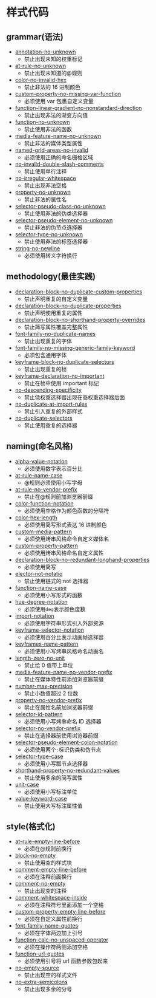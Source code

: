 # 样式代码

## grammar(语法)

- [annotation-no-unknown](./grammar/annotation-no-unknown.md)
  - 禁止出现未知的权重标记
- [at-rule-no-unknown](./grammar/at-rule-no-unknown.md)
  - 禁止出现未知道的@规则
- [color-no-invalid-hex](./grammar/color-no-invalid-hex.md)
  - 禁止非法的 16 进制颜色
- [custom-property-no-missing-var-function](./grammar/custom-property-no-missing-var-function.md)
  - 必须使用 var 包裹自定义变量
- [function-linear-gradient-no-nonstandard-direction](./grammar/function-linear-gradient-no-nonstandard-direction.md)
  - 禁止出现非法的渐变方向值
- [function-no-unknown](./grammar/function-no-unknown.md)
  - 禁止使用非法的函数
- [media-feature-name-no-unknown](./grammar/media-feature-name-no-unknown.md)
  - 禁止非法的媒体类型属性
- [named-grid-areas-no-invalid](./grammar/named-grid-areas-no-invalid.md)
  - 必须使用正确的命名栅格区域
- [no-invalid-double-slash-comments](./grammar/no-invalid-double-slash-comments.md)
  - 禁止使用单行注释
- [no-irregular-whitespace](./grammar/no-irregular-whitespace.md)
  - 禁止出现非法空格
- [property-no-unknown](./grammar/property-no-unknown.md)
  - 禁止非法的属性名
- [selector-pseudo-class-no-unknown](./grammar/selector-pseudo-class-no-unknown.md)
  - 禁止使用非法的伪类选择器
- [selector-pseudo-element-no-unknown](./grammar/selector-pseudo-element-no-unknown.md)
  - 禁止非法的伪节点选择器
- [selector-type-no-unknown](./grammar/selector-type-no-unknown.md)
  - 禁止使用非法的标签选择器
- [string-no-newline](./grammar/string-no-newline.md)
  - 必须使用转义字符换行
## methodology(最佳实践)

- [declaration-block-no-duplicate-custom-properties](./methodology/declaration-block-no-duplicate-custom-properties.md)
  - 禁止声明重复的自定义变量
- [declaration-block-no-duplicate-properties](./methodology/declaration-block-no-duplicate-properties.md)
  - 禁止声明使用重复的属性
- [declaration-block-no-shorthand-property-overrides](./methodology/declaration-block-no-shorthand-property-overrides.md)
  - 禁止简写属性覆盖完整属性
- [font-family-no-duplicate-names](./methodology/font-family-no-duplicate-names.md)
  - 禁止出现重复的字体
- [font-family-no-missing-generic-family-keyword](./methodology/font-family-no-missing-generic-family-keyword.md)
  - 必须包含通用字体
- [keyframe-block-no-duplicate-selectors](./methodology/keyframe-block-no-duplicate-selectors.md)
  - 禁止出现重复的桢
- [keyframe-declaration-no-important](./methodology/keyframe-declaration-no-important.md)
  - 禁止在桢中使用 important 标记
- [no-descending-specificity](./methodology/no-descending-specificity.md)
  - 禁止低权重选择器出现在高权重选择器后面
- [no-duplicate-at-import-rules](./methodology/no-duplicate-at-import-rules.md)
  - 禁止引入重复的外部样式
- [no-duplicate-selectors](./methodology/no-duplicate-selectors.md)
  - 禁止使用重复的选择器
## naming(命名风格)

- [alpha-value-notation](./naming/alpha-value-notation.md)
  - 必须使用数字表示百分比
- [at-rule-name-case](./naming/at-rule-name-case.md)
  - @规则必须使用小写字母
- [at-rule-no-vendor-prefix](./naming/at-rule-no-vendor-prefix.md)
  - 禁止在@规则前加浏览器前缀
- [color-function-notation](./naming/color-function-notation.md)
  - 必须使用空格作为颜色函数的分隔符
- [color-hex-length](./naming/color-hex-length.md)
  - 必须使用简写形式表达 16 进制颜色
- [custom-media-pattern](./naming/custom-media-pattern.md)
  - 必须使用烤串风格命令自定义媒体名
- [custom-property-pattern](./naming/custom-property-pattern.md)
  - 必须使用烤串风格命名自定义属性
- [declaration-block-no-redundant-longhand-properties](./naming/declaration-block-no-redundant-longhand-properties.md)
  - 必须使用简写
- [elector-not-notatio](./naming/elector-not-notatio.md)
  - 禁止使用链式的:not 选择器
- [function-name-case](./naming/function-name-case.md)
  - 必须使用小写形式的函数
- [hue-degree-notation](./naming/hue-degree-notation.md)
  - 必须使用`deg`表示颜色度数
- [import-notation](./naming/import-notation.md)
  - 必须使用字符串形式引入外部资源
- [keyframe-selector-notation](./naming/keyframe-selector-notation.md)
  - 必须使用百分比表示动画帧选择器
- [keyframes-name-pattern](./naming/keyframes-name-pattern.md)
  - 必须使用小写烤串风格命名动画名
- [length-zero-no-unit](./naming/length-zero-no-unit.md)
  - 禁止给 0 值带上单位
- [media-feature-name-no-vendor-prefix](./naming/media-feature-name-no-vendor-prefix.md)
  - 禁止在媒体特性前添加浏览器前缀
- [number-max-precision](./naming/number-max-precision.md)
  - 禁止小数值超过 2 位数
- [property-no-vendor-prefix](./naming/property-no-vendor-prefix.md)
  - 禁止在属性名前加浏览器前缀
- [selector-id-pattern](./naming/selector-id-pattern.md)
  - 必须使用小写烤串命名 ID 选择器
- [selector-no-vendor-prefix](./naming/selector-no-vendor-prefix.md)
  - 禁止在选择器前使用浏览器前缀
- [selector-pseudo-element-colon-notation](./naming/selector-pseudo-element-colon-notation.md)
  - 必须使用两个`:`标识伪类和伪节点
- [selector-type-case](./naming/selector-type-case.md)
  - 必须使用小写瓢节点选择器
- [shorthand-property-no-redundant-values](./naming/shorthand-property-no-redundant-values.md)
  - 禁止使用多余的简写属性
- [unit-case](./naming/unit-case.md)
  - 必须使用小写标注单位
- [value-keyword-case](./naming/value-keyword-case.md)
  - 禁止使用大写标注属性值
## style(格式化)

- [at-rule-empty-line-before](./style/at-rule-empty-line-before.md)
  - 必须在@规则前换行
- [block-no-empty](./style/block-no-empty.md)
  - 禁止使用空的样式块
- [comment-empty-line-before](./style/comment-empty-line-before.md)
  - 必须在注释前面换行
- [comment-no-empty](./style/comment-no-empty.md)
  - 禁止出现空的注释
- [comment-whitespace-inside](./style/comment-whitespace-inside.md)
  - 必须在注释符号里面添加一个空格
- [custom-property-empty-line-before](./style/custom-property-empty-line-before.md)
  - 必须在自定义属性前换行
- [font-family-name-quotes](./style/font-family-name-quotes.md)
  - 必须在字体两边加上引号
- [function-calc-no-unspaced-operator](./style/function-calc-no-unspaced-operator.md)
  - 必须在操作符两侧添加空格
- [function-url-quotes](./style/function-url-quotes.md)
  - 必须使用引号将 url 函数参数包起来
- [no-empty-source](./style/no-empty-source.md)
  - 禁止出现空的样式文件
- [no-extra-semicolons](./style/no-extra-semicolons.md)
  - 禁止出现多余的分号
